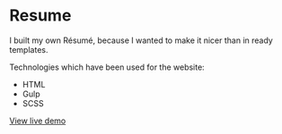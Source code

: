 # Resume

I built my own Résumé, because I wanted to make it nicer than in ready templates.

Technologies which have been used for the website:
- HTML
- Gulp
- SCSS

[View live demo](https://anastasiastarodubtseva.com)
